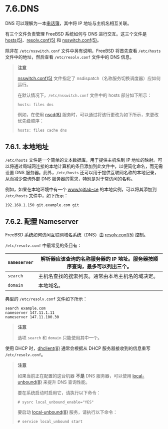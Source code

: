 # 7.6.DNS

DNS 可以理解为一本[电话簿](https://en.wikipedia.org/wiki/Telephone_directory)，其中将 IP 地址与主机名相互关联。

有三个文件负责管理 FreeBSD 系统如何与 DNS 进行交互。这三个文件是 [hosts(5)](https://man.freebsd.org/cgi/man.cgi?query=hosts&sektion=5&format=html)、[resolv.conf(5)](https://man.freebsd.org/cgi/man.cgi?query=resolv.conf&sektion=5&format=html) 和 [nsswitch.conf(5)](https://man.freebsd.org/cgi/man.cgi?query=nsswitch.conf&sektion=5&format=html)。

除非在 `/etc/nsswitch.conf` 文件中另有说明，FreeBSD 将首先查看 `/etc/hosts` 文件中的地址，然后查看 `/etc/resolv.conf` 文件中的 DNS 信息。

>**注意**
>
>[nsswitch.conf(5)](https://man.freebsd.org/cgi/man.cgi?query=nsswitch.conf&sektion=5&format=html) 文件指定了 nsdispatch（名称服务切换调度器）应如何运行。
>
>在默认情况下，`/etc/nsswitch.conf` 文件中的 hosts 部分如下所示：
>
>```
>hosts: files dns
>```
>
>例如，在使用 [nscd(8)](https://man.freebsd.org/cgi/man.cgi?query=nscd&sektion=8&format=html) 服务时，可以通过将该行更改为如下所示，来更改优先级顺序：
>
>```
>hosts: files cache dns
>```

## 7.6.1. 本地地址

`/etc/hosts` 文件是一个简单的文本数据库，用于提供主机名到 IP 地址的映射。可以将通过局域网连接的本地计算机的条目添加到此文件中，以便简化命名，而无需设置 DNS 服务器。此外，`/etc/hosts` 还可以用于提供互联网名称的本地记录，从而减少查询外部 DNS 服务器的需求，特别是对于常访问的名称。

例如，如果在本地环境中有一个 [www/gitlab-ce](https://cgit.freebsd.org/ports/tree/www/gitlab-ce/) 的本地实例，可以将其添加到 `/etc/hosts` 文件中，如下所示：

```
192.168.1.150 git.example.com git
```

## 7.6.2. 配置 Nameserver

FreeBSD 系统如何访问互联网域名系统（DNS）由 [resolv.conf(5)](https://man.freebsd.org/cgi/man.cgi?query=resolv.conf&sektion=5&format=html) 控制。

`/etc/resolv.conf` 中最常见的条目有：

| `nameserver` | 解析器应该查询的名称服务器的 IP 地址。服务器按顺序查询，最多可以列出三个。 |
| --- | ------------------------------------------------------------------------------ |
| `search` | 主机名查找的搜索列表。通常由本地主机名的域决定。        |
| `domain` | 本地域名。                                  |

典型的 `/etc/resolv.conf` 文件如下所示：

```
search example.com
nameserver 147.11.1.11
nameserver 147.11.100.30
```

>**注意**
>
>选项 `search` 和 `domain` 只能使用其中一个。

使用 DHCP 时，[dhclient(8)](https://man.freebsd.org/cgi/man.cgi?query=dhclient&sektion=8&format=html) 通常会根据从 DHCP 服务器接收到的信息重写 `/etc/resolv.conf`。

>**注意**
>
>如果当前正在配置的这台机器 **不是** DNS 服务器，可以使用 [local-unbound(8)](https://man.freebsd.org/cgi/man.cgi?query=local-unbound&sektion=8&format=html) 来提升 DNS 查询性能。
>
>要在系统启动时启用它，请执行以下命令：
>
>```
># sysrc local_unbound_enable="YES"
>```
>
>要启动 [local-unbound(8)](https://man.freebsd.org/cgi/man.cgi?query=local-unbound&sektion=8&format=html) 服务，请执行以下命令：
>
>```
># service local_unbound start
>```
